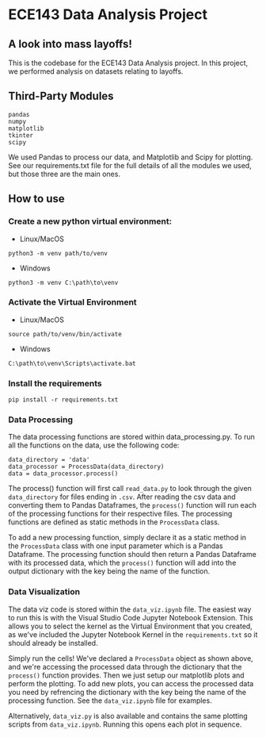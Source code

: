 # ECE143 Data Analysis Project

## A look into mass layoffs!
This is the codebase for the ECE143 Data Analysis project. In this project, we performed analysis on datasets relating to layoffs.

## Third-Party Modules
```
pandas
numpy
matplotlib
tkinter
scipy
```
We used Pandas to process our data, and Matplotlib and Scipy for plotting. See our requirements.txt file for the full details of all the modules we used, but those three are the main ones.

## How to use

### Create a new python virtual environment:
- Linux/MacOS
```
python3 -m venv path/to/venv
```
- Windows
```
python3 -m venv C:\path\to\venv
```
### Activate the Virtual Environment
- Linux/MacOS
```
source path/to/venv/bin/activate
```
- Windows
```
C:\path\to\venv\Scripts\activate.bat
```
### Install the requirements
```
pip install -r requirements.txt
```

### Data Processing
The data processing functions are stored within data_processing.py. To run all the functions on the data, use the following code:
```
data_directory = 'data'
data_processor = ProcessData(data_directory)
data = data_processor.process()
```

The process() function will first call `read_data.py` to look through the given `data_directory` for files ending in `.csv`. After reading the csv data and converting them to Pandas Dataframes, the `process()` function will run each of the processing functions for their respective files. The processing functions are defined as static methods in the `ProcessData` class. 

To add a new processing function, simply declare it as a static method in the `ProcessData` class with one input parameter which is a Pandas Dataframe. The processing function should then return a Pandas Dataframe with its processed data, which the `process()` function will add into the output dictionary with the key being the name of the function.

### Data Visualization
The data viz code is stored within the `data_viz.ipynb` file. The easiest way to run this is with the Visual Studio Code Jupyter Notebook Extension. This allows you to select the kernel as the Virtual Environment that you created, as we've included the Jupyter Notebook Kernel in the `requirements.txt` so it should already be installed.

Simply run the cells! We've declared a `ProcessData` object as shown above, and we're accessing the processed data through the dictionary that the `process()` function provides. Then we just setup our matplotlib plots and perform the plotting. To add new plots, you can access the processed data you need by refrencing the dictionary with the key being the name of the processing function. See the `data_viz.ipynb` file for examples.

Alternatively, `data_viz.py` is also available and contains the same plotting scripts from `data_viz.ipynb`. Running this opens each plot in sequence.